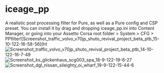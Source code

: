 # iceage_pp
A realistic post processing filter for Pure, as well as a Pure config and CSP preset. 
You can install it by drag and dropping iceage_pp.ini into Content Manager, or going into your Assetto Corsa root folder > System > CFG > PPfilter![Screenshot_traffic_volvo_v70jp_shuto_revival_project_beta_ptb_15-10-122-16-58-56](ht![Screenshot_traffic_volvo_v70jp_shuto_revival_project_beta_ptb_14-10-122-16-7-49](https://user-images.githubusercontent.com/112594786/202559218-98fb1646-9bf7-477e-8da7-5ce93967ed11.png)
![Screenshot_ks_glickenhaus_scg003_spa_18-9-122-19-6-27](https://user-images.githubusercontent.com/112594786/202559105-004f421d-9957-48eb-9713-dff33496992a.png)
![Screenshot_dgl_nissan_sileighty_oi_wharf_19-9-122-15-44-6](https://user-images.githubusercontent.com/112594786/202559139-b051253f-37f3-403c-89ca-c936120956cb.png)
